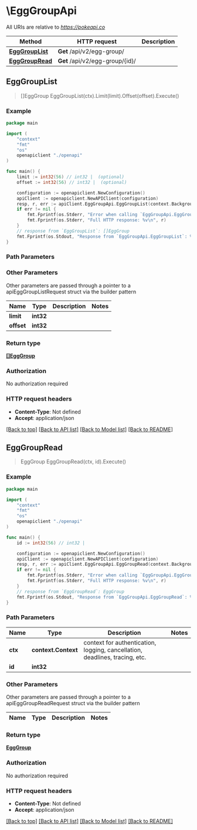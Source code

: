 # \EggGroupApi

All URIs are relative to *https://pokeapi.co*

Method | HTTP request | Description
------------- | ------------- | -------------
[**EggGroupList**](EggGroupApi.md#EggGroupList) | **Get** /api/v2/egg-group/ | 
[**EggGroupRead**](EggGroupApi.md#EggGroupRead) | **Get** /api/v2/egg-group/{id}/ | 



## EggGroupList

> []EggGroup EggGroupList(ctx).Limit(limit).Offset(offset).Execute()



### Example

```go
package main

import (
    "context"
    "fmt"
    "os"
    openapiclient "./openapi"
)

func main() {
    limit := int32(56) // int32 |  (optional)
    offset := int32(56) // int32 |  (optional)

    configuration := openapiclient.NewConfiguration()
    apiClient := openapiclient.NewAPIClient(configuration)
    resp, r, err := apiClient.EggGroupApi.EggGroupList(context.Background()).Limit(limit).Offset(offset).Execute()
    if err != nil {
        fmt.Fprintf(os.Stderr, "Error when calling `EggGroupApi.EggGroupList``: %v\n", err)
        fmt.Fprintf(os.Stderr, "Full HTTP response: %v\n", r)
    }
    // response from `EggGroupList`: []EggGroup
    fmt.Fprintf(os.Stdout, "Response from `EggGroupApi.EggGroupList`: %v\n", resp)
}
```

### Path Parameters



### Other Parameters

Other parameters are passed through a pointer to a apiEggGroupListRequest struct via the builder pattern


Name | Type | Description  | Notes
------------- | ------------- | ------------- | -------------
 **limit** | **int32** |  | 
 **offset** | **int32** |  | 

### Return type

[**[]EggGroup**](EggGroup.md)

### Authorization

No authorization required

### HTTP request headers

- **Content-Type**: Not defined
- **Accept**: application/json

[[Back to top]](#) [[Back to API list]](../README.md#documentation-for-api-endpoints)
[[Back to Model list]](../README.md#documentation-for-models)
[[Back to README]](../README.md)


## EggGroupRead

> EggGroup EggGroupRead(ctx, id).Execute()



### Example

```go
package main

import (
    "context"
    "fmt"
    "os"
    openapiclient "./openapi"
)

func main() {
    id := int32(56) // int32 | 

    configuration := openapiclient.NewConfiguration()
    apiClient := openapiclient.NewAPIClient(configuration)
    resp, r, err := apiClient.EggGroupApi.EggGroupRead(context.Background(), id).Execute()
    if err != nil {
        fmt.Fprintf(os.Stderr, "Error when calling `EggGroupApi.EggGroupRead``: %v\n", err)
        fmt.Fprintf(os.Stderr, "Full HTTP response: %v\n", r)
    }
    // response from `EggGroupRead`: EggGroup
    fmt.Fprintf(os.Stdout, "Response from `EggGroupApi.EggGroupRead`: %v\n", resp)
}
```

### Path Parameters


Name | Type | Description  | Notes
------------- | ------------- | ------------- | -------------
**ctx** | **context.Context** | context for authentication, logging, cancellation, deadlines, tracing, etc.
**id** | **int32** |  | 

### Other Parameters

Other parameters are passed through a pointer to a apiEggGroupReadRequest struct via the builder pattern


Name | Type | Description  | Notes
------------- | ------------- | ------------- | -------------


### Return type

[**EggGroup**](EggGroup.md)

### Authorization

No authorization required

### HTTP request headers

- **Content-Type**: Not defined
- **Accept**: application/json

[[Back to top]](#) [[Back to API list]](../README.md#documentation-for-api-endpoints)
[[Back to Model list]](../README.md#documentation-for-models)
[[Back to README]](../README.md)

